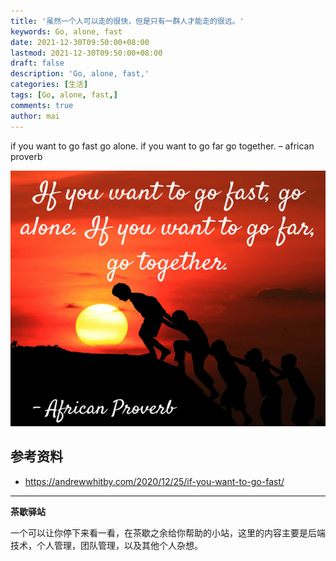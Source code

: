 ```yaml
---
title: '虽然一个人可以走的很快，但是只有一群人才能走的很远。'
keywords: Go, alone, fast
date: 2021-12-30T09:50:00+08:00
lastmod: 2021-12-30T09:50:00+08:00
draft: false
description: 'Go, alone, fast,'
categories: [生活]
tags: [Go, alone, fast,]
comments: true
author: mai
---
```


if you want to go fast go alone. if you want to go far go together. 
– african proverb

![](https://raw.githubusercontent.com/yangwenmai/maiyang.me/master/blog/go-fast-or-go-far.png)

## 参考资料

- https://andrewwhitby.com/2020/12/25/if-you-want-to-go-fast/

----

**茶歇驿站**

一个可以让你停下来看一看，在茶歇之余给你帮助的小站，这里的内容主要是后端技术，个人管理，团队管理，以及其他个人杂想。

